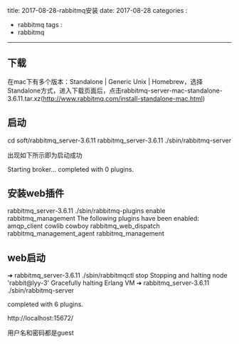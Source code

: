 title: 2017-08-28-rabbitmq安装
date: 2017-08-28
categories : 
  - rabbitmq
tags : 
  - rabbitmq
---

## 下载

在mac下有多个版本：Standalone | Generic Unix | Homebrew，选择Standalone方式，进入下载页面后，点击rabbitmq-server-mac-standalone-3.6.11.tar.xz(http://www.rabbitmq.com/install-standalone-mac.html)



## 启动

cd soft/rabbitmq_server-3.6.11 
rabbitmq_server-3.6.11 ./sbin/rabbitmq-server

出现如下所示即为启动成功

Starting broker...
completed with 0 plugins.

## 安装web插件

 rabbitmq_server-3.6.11 ./sbin/rabbitmq-plugins enable rabbitmq_management
The following plugins have been enabled:
  amqp_client
  cowlib
  cowboy
  rabbitmq_web_dispatch
  rabbitmq_management_agent
  rabbitmq_management


## web启动

➜  rabbitmq_server-3.6.11 ./sbin/rabbitmqctl stop
Stopping and halting node 'rabbit@lyy-3'
Gracefully halting Erlang VM
➜  rabbitmq_server-3.6.11 ./sbin/rabbitmq-server        

  
completed with 6 plugins.

http://localhost:15672/

用户名和密码都是guest